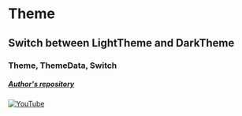 # Theme
## Switch between LightTheme and DarkTheme
### Theme, ThemeData, Switch
##### [Author's repository](https://github.com/TheTechDesigner/Theme)

[![YouTube](https://img.youtube.com/vi/k_G06JIAsT8/0.jpg)](https://youtu.be/k_G06JIAsT8 "Switch between LightTheme and DarkTheme | Theme, ThemeData, Switch")